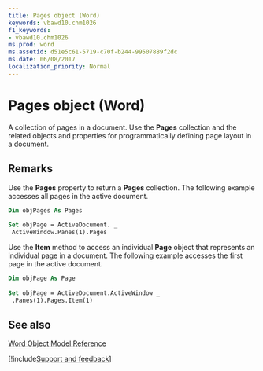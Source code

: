 ```yaml
---
title: Pages object (Word)
keywords: vbawd10.chm1026
f1_keywords:
- vbawd10.chm1026
ms.prod: word
ms.assetid: d51e5c61-5719-c70f-b244-99507889f2dc
ms.date: 06/08/2017
localization_priority: Normal
---
```



# Pages object (Word)

A collection of pages in a document. Use the  **Pages** collection and the related objects and properties for programmatically defining page layout in a document.


## Remarks

Use the  **Pages** property to return a **Pages** collection. The following example accesses all pages in the active document.


```vb
Dim objPages As Pages 
 
Set objPage = ActiveDocument. _ 
 ActiveWindow.Panes(1).Pages
```

Use the  **Item** method to access an individual **Page** object that represents an individual page in a document. The following example accesses the first page in the active document.




```vb
Dim objPage As Page 
 
Set objPage = ActiveDocument.ActiveWindow _ 
 .Panes(1).Pages.Item(1)
```


## See also



[Word Object Model Reference](overview/Word/object-model.md)

[!include[Support and feedback](~/includes/feedback-boilerplate.md)]